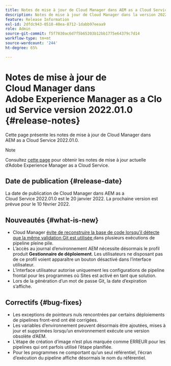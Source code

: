 ```yaml
---
title: Notes de mise à jour de Cloud Manager dans AEM as a Cloud Service version 2022.01.0
description: Notes de mise à jour de Cloud Manager dans la version 2022.01.0 d’AEM as a Cloud Service.
feature: Release Information
exl-id: 2dfdc943-0518-40ea-8712-1dabb97eeaa9
role: Admin
source-git-commit: f5f7830ac6d7f5b65203b12bb1775e64379c7d14
workflow-type: tm+mt
source-wordcount: '244'
ht-degree: 65%

---
```


# Notes de mise à jour de Cloud Manager dans Adobe Experience Manager as a Cloud Service version 2022.01.0 {#release-notes}

Cette page présente les notes de mise à jour de Cloud Manager dans AEM as a Cloud Service 2022.01.0.

>[!NOTE]
>
>Consultez [cette page](/help/release-notes/release-notes-cloud/release-notes-current.md) pour obtenir les notes de mise à jour actuelle d’Adobe Experience Manager as a Cloud Service.

## Date de publication {#release-date}

La date de publication de Cloud Manager dans AEM as a Cloud Service 2022.01.0 est le 20 janvier 2022. La prochaine version est prévue pour le 10 février 2022.

## Nouveautés {#what-is-new}

* Cloud Manager [ évite de reconstruire la base de code lorsqu’il détecte que la même validation Git est utilisée ](/help/implementing/cloud-manager/getting-access-to-aem-in-cloud/setting-up-project.md#build-artifact-reuse) dans plusieurs exécutions de pipeline pleine pile.
* L’accès au journal d’environnement AEM nécessite désormais le profil produit **Gestionnaire de déploiement**. Les utilisateurs ne disposant pas de ce profil voient apparaître un bouton désactivé dans l’interface utilisateur.
* L’interface utilisateur autorise uniquement les configurations de pipeline frontal pour les programmes où Sites est activé en tant que solution.
* Lors de la génération d’un mot de passe Git, la date d’expiration s’affiche.

## Correctifs {#bug-fixes}

* Les exceptions de pointeurs nuls rencontrées par certains déploiements de pipelines front-end ont été corrigées.
* Les variables d’environnement peuvent désormais être ajoutées, mises à jour et supprimées lorsqu’un environnement exécute une version obsolète d’AEM.
* L’étape de création d’image n’est plus marquée comme ERREUR pour les pipelines qui ont parfois utilisé l’étape planifiée.
* Pour les programmes ne comportant qu’un seul référentiel, l’écran d’exécution du pipeline affiche désormais le nom du référentiel.
